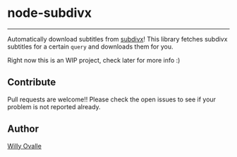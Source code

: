 # node-subdivx
---

Automatically download subtitles from [subdivx](subdivx.com)! This library fetches subdivx subtitles for a certain `query` and downloads them for you.

Right now this is an WIP project, check later for more info :)

## Contribute
Pull requests are welcome!! Please check the open issues to see if your problem is not reported already.

## Author
[Willy Ovalle](https://github.com/wovalle)
